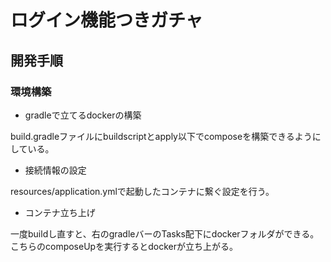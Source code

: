 # ログイン機能つきガチャ
## 開発手順

### 環境構築
- gradleで立てるdockerの構築

build.gradleファイルにbuildscriptとapply以下でcomposeを構築できるようにしている。

- 接続情報の設定

resources/application.ymlで起動したコンテナに繋ぐ設定を行う。

- コンテナ立ち上げ

一度buildし直すと、右のgradleバーのTasks配下にdockerフォルダができる。
こちらのcomposeUpを実行するとdockerが立ち上がる。

### 


